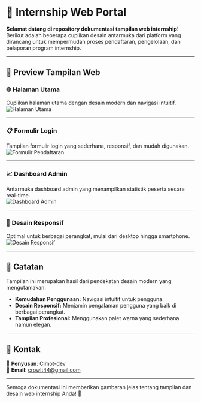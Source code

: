 # 🌟 Internship Web Portal  

**Selamat datang di repository dokumentasi tampilan web internship!**  
Berikut adalah beberapa cuplikan desain antarmuka dari platform yang dirancang untuk mempermudah proses pendaftaran, pengelolaan, dan pelaporan program internship.

---

## 📸 Preview Tampilan Web  

### 🌐 **Halaman Utama**  
Cuplikan halaman utama dengan desain modern dan navigasi intuitif.  
![Halaman Utama]([https://via.placeholder.com/800x400?text=Preview+Halaman+Utama](https://github.com/cimot-dev/tampilan-web/blob/master/BERNADA/1.jpg))

---

### 📋 **Formulir Login**  
Tampilan formulir login yang sederhana, responsif, dan mudah digunakan.  
![Formulir Pendaftaran](https://via.placeholder.com/800x400?text=Preview+Formulir+Pendaftaran)

---

### 📈 **Dashboard Admin**  
Antarmuka dashboard admin yang menampilkan statistik peserta secara real-time.  
![Dashboard Admin](https://via.placeholder.com/800x400?text=Preview+Dashboard+Admin)

---

### 📱 **Desain Responsif**  
Optimal untuk berbagai perangkat, mulai dari desktop hingga smartphone.  
![Desain Responsif](https://via.placeholder.com/400x800?text=Preview+Mobile+View)

---

## 🎨 Catatan  
Tampilan ini merupakan hasil dari pendekatan desain modern yang mengutamakan:  
- **Kemudahan Penggunaan:** Navigasi intuitif untuk pengguna.  
- **Desain Responsif:** Menjamin pengalaman pengguna yang baik di berbagai perangkat.  
- **Tampilan Profesional:** Menggunakan palet warna yang sederhana namun elegan.  

---

## 📧 Kontak  
📌 **Penyusun**: Cimot-dev  
📧 **Email**: crowlt44@gmail.com   

---

Semoga dokumentasi ini memberikan gambaran jelas tentang tampilan dan desain web internship Anda! 🚀
